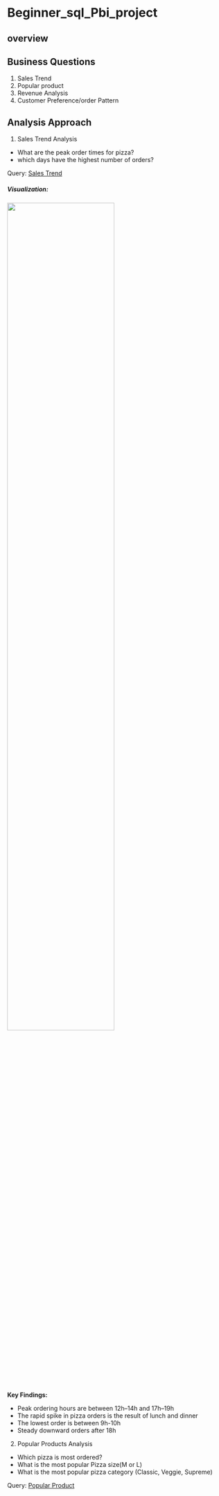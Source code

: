 # Beginner_sql_Pbi_project

## overview


## Business Questions
1. Sales Trend
2. Popular product
3. Revenue Analysis
4. Customer Preference/order Pattern

## Analysis Approach

1. Sales Trend Analysis
- What are the peak order times for pizza?
- which days have the highest number of orders?

Query: [Sales Trend](salestrend.sql)

##### Visualization:
<img src= "https://github.com/user-attachments/assets/d41c23f1-9e7c-4c06-9d4d-c6fefae30582" width="70%"> 

**Key Findings:**
- Peak ordering hours are between 12h–14h and 17h–19h
- The rapid spike in pizza orders is the result of lunch and dinner
- The lowest order is between 9h-10h
- Steady downward orders after 18h


2. Popular Products Analysis
- Which pizza is most ordered?
- What is the most popular Pizza size(M or L)
- What is the most popular pizza category (Classic, Veggie, Supreme)

Query: [Popular Product](popular_product_sql)






